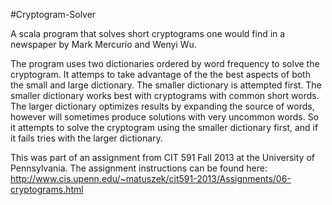 #Cryptogram-Solver

A scala program that solves short cryptograms one would find in a newspaper
by Mark Mercurio and Wenyi Wu.

The program uses two dictionaries ordered by word frequency to solve the cryptogram. It
attemps to take advantage of the the best aspects of both the small and large dictionary.
The smaller dictionary is attempted first. The smaller dictionary works best with cryptograms
with common short words. The larger dictionary optimizes results by expanding the source of words,
however will sometimes produce solutions with very uncommon words. So it attempts to solve the 
cryptogram using the smaller dictionary first, and if it fails tries with the larger dictionary.

This was part of an assignment from CIT 591 Fall 2013 at the University of Pennsylvania.
The assignment instructions can be found here: http://www.cis.upenn.edu/~matuszek/cit591-2013/Assignments/06-cryptograms.html


